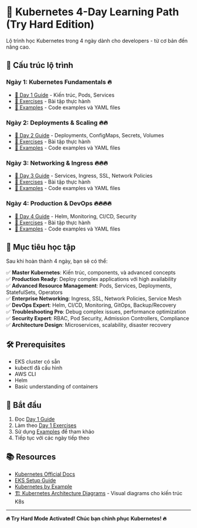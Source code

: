 # 🚀 Kubernetes 4-Day Learning Path (Try Hard Edition)

Lộ trình học Kubernetes trong 4 ngày dành cho developers - từ cơ bản đến nâng cao.

## 📅 **Cấu trúc lộ trình**

### **Ngày 1: Kubernetes Fundamentals** 🔥
- [📖 Day 1 Guide](./day-1/README.md) - Kiến trúc, Pods, Services
- [📝 Exercises](./day-1/exercises.md) - Bài tập thực hành
- [📁 Examples](./day-1/examples/) - Code examples và YAML files

### **Ngày 2: Deployments & Scaling** 🔥🔥
- [📖 Day 2 Guide](./day-2/README.md) - Deployments, ConfigMaps, Secrets, Volumes
- [📝 Exercises](./day-2/exercises.md) - Bài tập thực hành
- [📁 Examples](./day-2/examples/) - Code examples và YAML files

### **Ngày 3: Networking & Ingress** 🔥🔥🔥
- [📖 Day 3 Guide](./day-3/README.md) - Services, Ingress, SSL, Network Policies
- [📝 Exercises](./day-3/exercises.md) - Bài tập thực hành
- [📁 Examples](./day-3/examples/) - Code examples và YAML files

### **Ngày 4: Production & DevOps** 🔥🔥🔥🔥
- [📖 Day 4 Guide](./day-4/README.md) - Helm, Monitoring, CI/CD, Security
- [📝 Exercises](./day-4/exercises.md) - Bài tập thực hành
- [📁 Examples](./day-4/examples/) - Code examples và YAML files

## 🎯 **Mục tiêu học tập**

Sau khi hoàn thành 4 ngày, bạn sẽ có thể:

✅ **Master Kubernetes**: Kiến trúc, components, và advanced concepts  
✅ **Production Ready**: Deploy complex applications với high availability  
✅ **Advanced Resource Management**: Pods, Services, Deployments, StatefulSets, Operators  
✅ **Enterprise Networking**: Ingress, SSL, Network Policies, Service Mesh  
✅ **DevOps Expert**: Helm, CI/CD, Monitoring, GitOps, Backup/Recovery  
✅ **Troubleshooting Pro**: Debug complex issues, performance optimization  
✅ **Security Expert**: RBAC, Pod Security, Admission Controllers, Compliance  
✅ **Architecture Design**: Microservices, scalability, disaster recovery

## 🛠️ **Prerequisites**

- EKS cluster có sẵn
- kubectl đã cấu hình
- AWS CLI
- Helm
- Basic understanding of containers

## 🚀 **Bắt đầu**

1. Đọc [Day 1 Guide](./day-1/README.md)
2. Làm theo [Day 1 Exercises](./day-1/exercises.md)
3. Sử dụng [Examples](./day-1/examples/) để tham khảo
4. Tiếp tục với các ngày tiếp theo

## 📚 **Resources**

- [Kubernetes Official Docs](https://kubernetes.io/docs/)
- [EKS Setup Guide](../eks-setup-guide.md)
- [Kubernetes by Example](https://kubernetesbyexample.com/)
- [🏗️ Kubernetes Architecture Diagrams](./kubernetes-architecture.md) - Visual diagrams cho kiến trúc K8s

---

**🔥 Try Hard Mode Activated! Chúc bạn chinh phục Kubernetes! 🔥**
